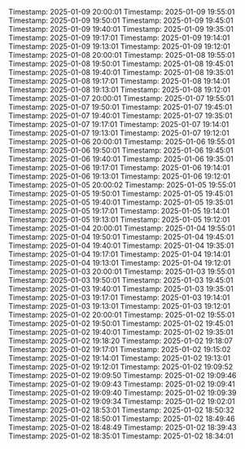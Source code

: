 Timestamp: 2025-01-09 20:00:01
Timestamp: 2025-01-09 19:55:01
Timestamp: 2025-01-09 19:50:01
Timestamp: 2025-01-09 19:45:01
Timestamp: 2025-01-09 19:40:01
Timestamp: 2025-01-09 19:35:01
Timestamp: 2025-01-09 19:17:01
Timestamp: 2025-01-09 19:14:01
Timestamp: 2025-01-09 19:13:01
Timestamp: 2025-01-09 19:12:01
Timestamp: 2025-01-08 20:00:01
Timestamp: 2025-01-08 19:55:01
Timestamp: 2025-01-08 19:50:01
Timestamp: 2025-01-08 19:45:01
Timestamp: 2025-01-08 19:40:01
Timestamp: 2025-01-08 19:35:01
Timestamp: 2025-01-08 19:17:01
Timestamp: 2025-01-08 19:14:01
Timestamp: 2025-01-08 19:13:01
Timestamp: 2025-01-08 19:12:01
Timestamp: 2025-01-07 20:00:01
Timestamp: 2025-01-07 19:55:01
Timestamp: 2025-01-07 19:50:01
Timestamp: 2025-01-07 19:45:01
Timestamp: 2025-01-07 19:40:01
Timestamp: 2025-01-07 19:35:01
Timestamp: 2025-01-07 19:17:01
Timestamp: 2025-01-07 19:14:01
Timestamp: 2025-01-07 19:13:01
Timestamp: 2025-01-07 19:12:01
Timestamp: 2025-01-06 20:00:01
Timestamp: 2025-01-06 19:55:01
Timestamp: 2025-01-06 19:50:01
Timestamp: 2025-01-06 19:45:01
Timestamp: 2025-01-06 19:40:01
Timestamp: 2025-01-06 19:35:01
Timestamp: 2025-01-06 19:17:01
Timestamp: 2025-01-06 19:14:01
Timestamp: 2025-01-06 19:13:01
Timestamp: 2025-01-06 19:12:01
Timestamp: 2025-01-05 20:00:02
Timestamp: 2025-01-05 19:55:01
Timestamp: 2025-01-05 19:50:01
Timestamp: 2025-01-05 19:45:01
Timestamp: 2025-01-05 19:40:01
Timestamp: 2025-01-05 19:35:01
Timestamp: 2025-01-05 19:17:01
Timestamp: 2025-01-05 19:14:01
Timestamp: 2025-01-05 19:13:01
Timestamp: 2025-01-05 19:12:01
Timestamp: 2025-01-04 20:00:01
Timestamp: 2025-01-04 19:55:01
Timestamp: 2025-01-04 19:50:01
Timestamp: 2025-01-04 19:45:01
Timestamp: 2025-01-04 19:40:01
Timestamp: 2025-01-04 19:35:01
Timestamp: 2025-01-04 19:17:01
Timestamp: 2025-01-04 19:14:01
Timestamp: 2025-01-04 19:13:01
Timestamp: 2025-01-04 19:12:01
Timestamp: 2025-01-03 20:00:01
Timestamp: 2025-01-03 19:55:01
Timestamp: 2025-01-03 19:50:01
Timestamp: 2025-01-03 19:45:01
Timestamp: 2025-01-03 19:40:01
Timestamp: 2025-01-03 19:35:01
Timestamp: 2025-01-03 19:17:01
Timestamp: 2025-01-03 19:14:01
Timestamp: 2025-01-03 19:13:01
Timestamp: 2025-01-03 19:12:01
Timestamp: 2025-01-02 20:00:01
Timestamp: 2025-01-02 19:55:01
Timestamp: 2025-01-02 19:50:01
Timestamp: 2025-01-02 19:45:01
Timestamp: 2025-01-02 19:40:01
Timestamp: 2025-01-02 19:35:01
Timestamp: 2025-01-02 19:18:20
Timestamp: 2025-01-02 19:18:07
Timestamp: 2025-01-02 19:17:01
Timestamp: 2025-01-02 19:15:02
Timestamp: 2025-01-02 19:14:01
Timestamp: 2025-01-02 19:13:01
Timestamp: 2025-01-02 19:12:01
Timestamp: 2025-01-02 19:09:52
Timestamp: 2025-01-02 19:09:50
Timestamp: 2025-01-02 19:09:46
Timestamp: 2025-01-02 19:09:43
Timestamp: 2025-01-02 19:09:41
Timestamp: 2025-01-02 19:09:40
Timestamp: 2025-01-02 19:09:39
Timestamp: 2025-01-02 19:09:34
Timestamp: 2025-01-02 19:02:01
Timestamp: 2025-01-02 18:53:01
Timestamp: 2025-01-02 18:50:32
Timestamp: 2025-01-02 18:50:01
Timestamp: 2025-01-02 18:49:46
Timestamp: 2025-01-02 18:48:49
Timestamp: 2025-01-02 18:39:43
Timestamp: 2025-01-02 18:35:01
Timestamp: 2025-01-02 18:34:01
